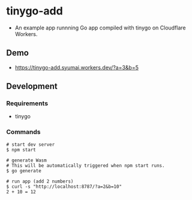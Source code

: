 # tinygo-add

* An example app runnning Go app compiled with tinygo on Cloudflare Workers.

## Demo

* https://tinygo-add.syumai.workers.dev/?a=3&b=5

## Development

### Requirements

* tinygo

### Commands

```
# start dev server
$ npm start

# generate Wasm
# This will be automatically triggered when npm start runs.
$ go generate 

# run app (add 2 numbers)
$ curl -s "http://localhost:8787/?a=2&b=10"
2 + 10 = 12
```
